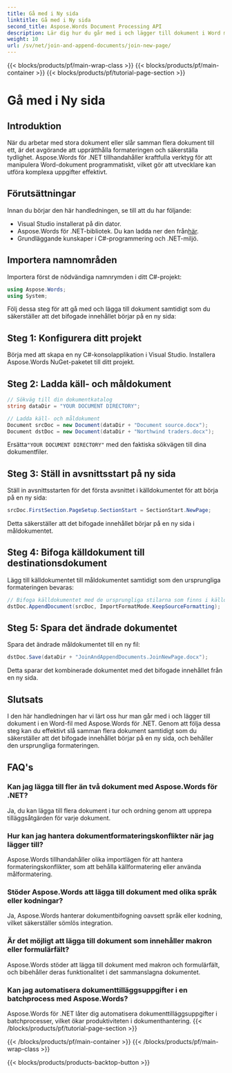 ```yaml
---
title: Gå med i Ny sida
linktitle: Gå med i Ny sida
second_title: Aspose.Words Document Processing API
description: Lär dig hur du går med i och lägger till dokument i Word med Aspose.Words för .NET. Följ vår steg-för-steg-guide för effektiv sammanslagning av dokument.
weight: 10
url: /sv/net/join-and-append-documents/join-new-page/
---
```


{{< blocks/products/pf/main-wrap-class >}}
{{< blocks/products/pf/main-container >}}
{{< blocks/products/pf/tutorial-page-section >}}

# Gå med i Ny sida

## Introduktion

När du arbetar med stora dokument eller slår samman flera dokument till ett, är det avgörande att upprätthålla formateringen och säkerställa tydlighet. Aspose.Words för .NET tillhandahåller kraftfulla verktyg för att manipulera Word-dokument programmatiskt, vilket gör att utvecklare kan utföra komplexa uppgifter effektivt.

## Förutsättningar

Innan du börjar den här handledningen, se till att du har följande:
- Visual Studio installerat på din dator.
-  Aspose.Words för .NET-bibliotek. Du kan ladda ner den från[här](https://releases.aspose.com/words/net/).
- Grundläggande kunskaper i C#-programmering och .NET-miljö.

## Importera namnområden

Importera först de nödvändiga namnrymden i ditt C#-projekt:

```csharp
using Aspose.Words;
using System;
```

Följ dessa steg för att gå med och lägga till dokument samtidigt som du säkerställer att det bifogade innehållet börjar på en ny sida:

## Steg 1: Konfigurera ditt projekt

Börja med att skapa en ny C#-konsolapplikation i Visual Studio. Installera Aspose.Words NuGet-paketet till ditt projekt.

## Steg 2: Ladda käll- och måldokument

```csharp
// Sökväg till din dokumentkatalog
string dataDir = "YOUR DOCUMENT DIRECTORY";

// Ladda käll- och måldokument
Document srcDoc = new Document(dataDir + "Document source.docx");
Document dstDoc = new Document(dataDir + "Northwind traders.docx");
```

 Ersätta`"YOUR DOCUMENT DIRECTORY"` med den faktiska sökvägen till dina dokumentfiler.

## Steg 3: Ställ in avsnittsstart på ny sida

Ställ in avsnittsstarten för det första avsnittet i källdokumentet för att börja på en ny sida:

```csharp
srcDoc.FirstSection.PageSetup.SectionStart = SectionStart.NewPage;
```

Detta säkerställer att det bifogade innehållet börjar på en ny sida i måldokumentet.

## Steg 4: Bifoga källdokument till destinationsdokument

Lägg till källdokumentet till måldokumentet samtidigt som den ursprungliga formateringen bevaras:

```csharp
// Bifoga källdokumentet med de ursprungliga stilarna som finns i källdokumentet.
dstDoc.AppendDocument(srcDoc, ImportFormatMode.KeepSourceFormatting);
```

## Steg 5: Spara det ändrade dokumentet

Spara det ändrade måldokumentet till en ny fil:

```csharp
dstDoc.Save(dataDir + "JoinAndAppendDocuments.JoinNewPage.docx");
```

Detta sparar det kombinerade dokumentet med det bifogade innehållet från en ny sida.

## Slutsats

I den här handledningen har vi lärt oss hur man går med i och lägger till dokument i en Word-fil med Aspose.Words för .NET. Genom att följa dessa steg kan du effektivt slå samman flera dokument samtidigt som du säkerställer att det bifogade innehållet börjar på en ny sida, och behåller den ursprungliga formateringen.

## FAQ's

### Kan jag lägga till fler än två dokument med Aspose.Words för .NET?
Ja, du kan lägga till flera dokument i tur och ordning genom att upprepa tilläggsåtgärden för varje dokument.

### Hur kan jag hantera dokumentformateringskonflikter när jag lägger till?
Aspose.Words tillhandahåller olika importlägen för att hantera formateringskonflikter, som att behålla källformatering eller använda målformatering.

### Stöder Aspose.Words att lägga till dokument med olika språk eller kodningar?
Ja, Aspose.Words hanterar dokumentbifogning oavsett språk eller kodning, vilket säkerställer sömlös integration.

### Är det möjligt att lägga till dokument som innehåller makron eller formulärfält?
Aspose.Words stöder att lägga till dokument med makron och formulärfält, och bibehåller deras funktionalitet i det sammanslagna dokumentet.

### Kan jag automatisera dokumenttilläggsuppgifter i en batchprocess med Aspose.Words?
Aspose.Words för .NET låter dig automatisera dokumenttilläggsuppgifter i batchprocesser, vilket ökar produktiviteten i dokumenthantering.
{{< /blocks/products/pf/tutorial-page-section >}}

{{< /blocks/products/pf/main-container >}}
{{< /blocks/products/pf/main-wrap-class >}}

{{< blocks/products/products-backtop-button >}}
